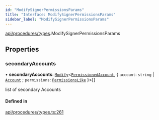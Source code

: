 ```yaml
---
id: "ModifySignerPermissionsParams"
title: "Interface: ModifySignerPermissionsParams"
sidebar_label: "ModifySignerPermissionsParams"
---
```


[api/procedures/types](../../../../../modules/API/Procedures/Types/Types.md).ModifySignerPermissionsParams

## Properties

### secondaryAccounts

• **secondaryAccounts**: [`Modify`](../../../../../modules/Types/Utils/Utils.md#modify)<[`PermissionedAccount`](../../../../Types/PermissionedAccount/PermissionedAccount.md), { `account`: `string` \| [`Account`](../../../../../classes/API/Entities/Account/Account.md) ; `permissions`: [`PermissionsLike`](../../../../../modules/Types/Types.md#permissionslike)  }\>[]

list of secondary Accounts

#### Defined in

[api/procedures/types.ts:261](https://github.com/PolymeshAssociation/polymesh-sdk/blob/372a67e5d/src/api/procedures/types.ts#L261)
